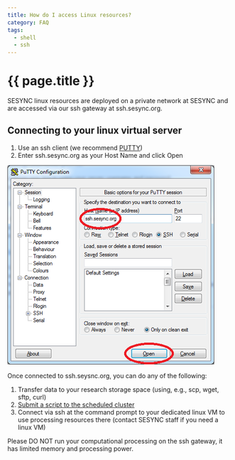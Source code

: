 ```yaml
---
title: How do I access Linux resources?
category: FAQ
tags:
  - shell
  - ssh
---
```


# {{ page.title }}

SESYNC linux resources are deployed on a private network at SESYNC and are accessed via our ssh gateway at ssh.sesync.org.

## Connecting to your linux virtual server
1. Use an ssh client (we recommend [PUTTY](http://www.chiark.greenend.org.uk/~sgtatham/putty/))
2. Enter ssh.sesync.org as your Host Name and click Open

![Connect with PUTTY](/assets/images/ssh1.png)

Once connected to ssh.seysnc.org, you can do any of the following:
1. Transfer data to your research storage space (using, e.g., scp, wget, sftp, curl)
2. [Submit a script to the scheduled cluster](http://cyberhelp.sesync.org/quickstart/how-do-i-submit-an-r-script.html)
3. Connect via ssh at the command prompt to your dedicated linux VM to use processing resources there (contact SESYNC staff if you need a linux VM)

Please DO NOT run your computational processing on the ssh gateway, it has limited memory and processing power.

